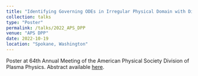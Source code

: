 ```yaml
---
title: "Identifying Governing ODEs in Irregular Physical Domain with Diffusion"
collection: talks
type: "Poster"
permalink: /talks/2022_APS_DPP
venue: "APS DPP"
date: 2022-10-19
location: "Spokane, Washington"
---
```


Poster at 64th Annual Meeting of the American Physical Society Division of Plasma Physics. Abstract available [here](https://meetings.aps.org/Meeting/DPP22/Session/NP11.69).
